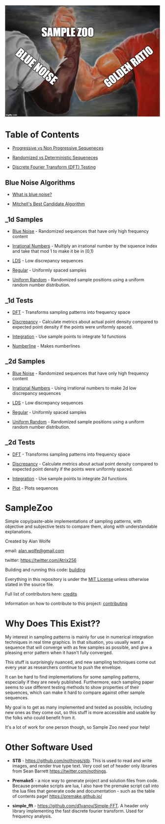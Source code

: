 ![SampleZoo](SampleZoo.jpg)



# Table of Contents



* [Progressive vs Non Progressive Sequeneces](./doc/progressive.md)

* [Randomized vs Deterministic Sequeneces](./doc/randomized.md)

* [Discrete Fourier Transform (DFT) Testing](./doc/dft.md)



## Blue Noise Algorithms



* [What is blue noise?](./doc/bluenoise.md)

* [Mitchell's Best Candidate Algorithm](./doc/bestcandidate.md)



## _1d Samples



 * [Blue Noise](output/_1d/samples/blue_noise/page.md) - Randomized sequences that have only high frequency content  

 * [Irrational Numbers](output/_1d/samples/irrational_numbers/page.md) - Multiply an irrational number by the squence index and take that mod 1 to make it be in [0,1)  

 * [LDS](output/_1d/samples/lds/page.md) - Low discrepancy sequences  

 * [Regular](output/_1d/samples/regular/page.md) - Uniformly spaced samples  

 * [Uniform Random](output/_1d/samples/uniform_random/page.md) - Randomized sample positions using a uniform random number distribution.  

## _1d Tests



 * [DFT](output/_1d/tests/dft/page.md) - Transforms sampling patterns into frequency space  

 * [Discrepancy](output/_1d/tests/discrepancy/page.md) - Calculate metrics about actual point density compared to expected point density if the points were uniformly spaced.  

 * [Integration](output/_1d/tests/integration/page.md) - Use sample points to integrate 1d functions  

 * [Numberline](output/_1d/tests/numberline/page.md) - Makes numberlines  

## _2d Samples



 * [Blue Noise](output/_2d/samples/blue_noise/page.md) - Randomized sequences that have only high frequency content  

 * [Irrational Numbers](output/_2d/samples/irrational_numbers/page.md) - Using irrational numbers to make 2d low discrepancy sequences  

 * [LDS](output/_2d/samples/lds/page.md) - Low discrepancy sequences  

 * [Regular](output/_2d/samples/regular/page.md) - Uniformly spaced samples  

 * [Uniform Random](output/_2d/samples/uniform_random/page.md) - Randomized sample positions using a uniform random number distribution.  

## _2d Tests



 * [DFT](output/_2d/tests/dft/page.md) - Transforms sampling patterns into frequency space  

 * [Discrepancy](output/_2d/tests/discrepancy/page.md) - Calculate metrics about actual point density compared to expected point density if the points were uniformly spaced.  

 * [Integration](output/_2d/tests/integration/page.md) - Use sample points to integrate 2d functions  

 * [Plot](output/_2d/tests/plot/page.md) - Plots sequences  





# SampleZoo

Simple copy/paste-able implementations of sampling patterns, with objective and subjective tests to compare them, along with understandable explanations.



Created by Alan Wolfe

email: alan.wolfe@gmail.com

twitter: https://twitter.com/Atrix256



Building and running this code: [building](building.md)



Everything in this repository is under the [MIT License](LICENSE) unless otherwise stated in the source file.



Full list of contributors here: [credits](credits.md)



Information on how to contribute to this project: [contributing](contributing.md)



# Why Does This Exist??



My interest in sampling patterns is mainly for use in numerical integration techniques in real time graphics.  In that situation, you usually want a sequence that will converge with as few samples as possible, and give a pleasing error pattern when it hasn't fully converged.



This stuff is surprisingly nuanced, and new sampling techniques come out every year as researchers continue to push the envelope.



It can be hard to find implementations for some sampling patterns, especially if they are newly published.  Furthermore, each sampling paper seems to use different testing methods to show properties of their sequences, which can make it hard to compare against other sample sequences.



My goal is to get as many implemented and tested as possible, including new ones as they come out, so this stuff is more accessible and usable by the folks who could benefit from it.



It's a lot of work for one person though, so Sample Zoo need your help!



# Other Software Used



* **STB** - https://github.com/nothings/stb.  This is used to read and write images, and render true type text. Very cool set of header only libraries from Sean Barrett https://twitter.com/nothings.

* **Premake5** - a nice way to generate project and solution files from code.  Because premake scripts are lua, I also have the premake script call into the lua files that generate code and documentation - such as the table of contents page!  https://premake.github.io/

* **simple_fft** - https://github.com/d1vanov/Simple-FFT.  A header only library implementing the fast discrete fourier transform.  Used for frequency analysis.

